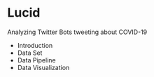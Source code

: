 # Lucid
Analyzing Twitter Bots tweeting about COVID-19

* Introduction
* Data Set
* Data Pipeline
* Data Visualization
